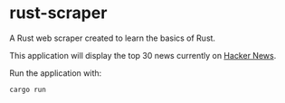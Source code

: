 # rust-scraper

A Rust web scraper created to learn the basics of Rust. 

This application will display the top 30 news currently on [Hacker News](https://news.ycombinator.com/).

Run the application with:
```
cargo run
```
